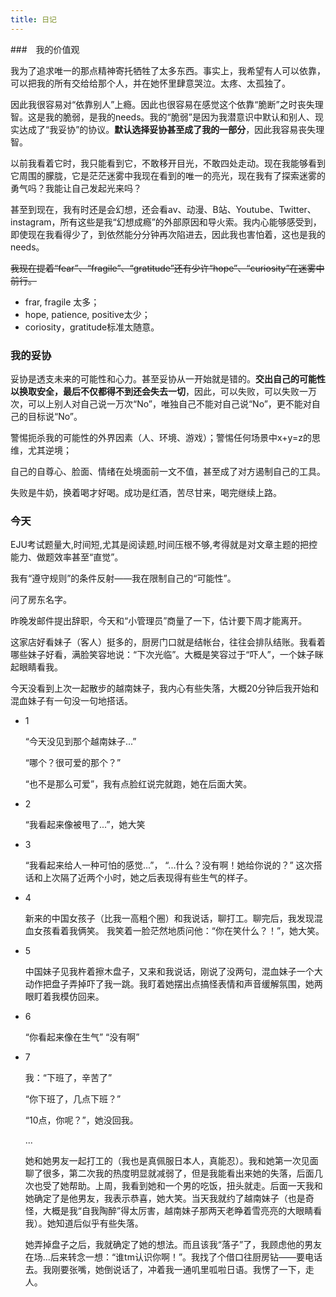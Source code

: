 ```yaml
---
title: 日记
---
```


###　我的价值观

我为了追求唯一的那点精神寄托牺牲了太多东西。事实上，我希望有人可以依靠，可以把我的所有交给给那个人，并在她怀里肆意哭泣。太疼、太孤独了。

<!-- more -->

因此我很容易对“依靠别人”上瘾。因此也很容易在感觉这个依靠“脆断”之时丧失理智。这是我的脆弱，是我的needs。我的“脆弱”是因为我潜意识中默认和别人、现实达成了“我妥协”的协议。**默认选择妥协甚至成了我的一部分**，因此我容易丧失理智。

以前我看着它时，我只能看到它，不敢移开目光，不敢四处走动。现在我能够看到它周围的朦胧，它是茫茫迷雾中我现在看到的唯一的亮光，现在我有了探索迷雾的勇气吗？我能让自己发起光来吗？

甚至到现在，我有时还是会幻想，还会看av、动漫、B站、Youtube、Twitter、instagram，所有这些是我“幻想成瘾”的外部原因和导火索。我内心能够感受到，即使现在我看得少了，到依然能分分钟再次陷进去，因此我也害怕着，这也是我的needs。

~~我现在提着“fear”、“fragile”、“gratitude”还有少许“hope”、“curiosity”在迷雾中前行。~~

- frar, fragile 太多；
- hope, patience, positive太少；
- coriosity，gratitude标准太随意。

### 我的妥协

妥协是透支未来的可能性和心力。甚至妥协从一开始就是错的。**交出自己的可能性以换取安全，最后不仅都得不到还会失去一切**，因此，可以失败，可以失败一万次，可以上别人对自己说一万次“No”，唯独自己不能对自己说“No”，更不能对自己的目标说“No”。

警惕扼杀我的可能性的外界因素（人、环境、游戏）；警惕任何场景中x+y=z的思维，尤其逆境；

自己的自尊心、脸面、情绪在处境面前一文不值，甚至成了对方遏制自己的工具。

失败是牛奶，换着喝才好喝。成功是红酒，苦尽甘来，喝完继续上路。

### 今天

EJU考试题量大,时间短,尤其是阅读题,时间压根不够,考得就是对文章主题的把控能力、做题效率甚至“直觉”。

我有“遵守规则”的条件反射——我在限制自己的“可能性”。

问了房东名字。

昨晚发邮件提出辞职，今天和“小管理员”商量了一下，估计要下周才能离开。

这家店好看妹子（客人）挺多的，厨房门口就是结帐台，往往会排队结账。我看着哪些妹子好看，满脸笑容地说：“下次光临”。大概是笑容过于“吓人”，一个妹子眯起眼睛看我。

今天没看到上次一起散步的越南妹子，我内心有些失落，大概20分钟后我开始和混血妹子有一句没一句地搭话。

- 1

    “今天没见到那个越南妹子...”

    “哪个？很可爱的那个？”

    “也不是那么可爱”，我有点脸红说完就跑，她在后面大笑。

- 2

    “我看起来像被甩了...”，她大笑

- 3

    “我看起来给人一种可怕的感觉...”，
    “...什么？没有啊！她给你说的？”
    这次搭话和上次隔了近两个小时，她之后表现得有些生气的样子。

- 4 

    新来的中国女孩子（比我一高粗个圈）和我说话，聊打工。聊完后，我发现混血女孩看着我俩笑。
    我笑着一脸茫然地质问他：“你在笑什么？！”，她大笑。

- 5

    中国妹子见我杵着擦木盘子，又来和我说话，刚说了没两句，混血妹子一个大动作把盘子弄掉吓了我一跳。我盯着她摆出点搞怪表情和声音缓解氛围，她两眼盯着我模仿回来。

- 6 
    
    “你看起来像在生气”
    “没有啊”

- 7 
    
    我：“下班了，辛苦了”

    “你下班了，几点下班？”

    “10点，你呢？”，她没回我。

    ...

    她和她男友一起打工的（我也是真佩服日本人，真能忍）。我和她第一次见面聊了很多，第二次我的热度明显就减弱了，但是我能看出来她的失落，后面几次也受了她帮助。上周，我看到她和一个男的吃饭，扭头就走。后面一天我和她确定了是他男友，我表示恭喜，她大笑。当天我就约了越南妹子（也是奇怪，大概是我“自我陶醉”得太厉害，越南妹子那两天老睁着雪亮亮的大眼睛看我）。她知道后似乎有些失落。

    她弄掉盘子之后，我就确定了她的想法。而且该我“落子”了，我顾虑他的男友在场...后来转念一想：“谁tm认识你啊！”。我找了个借口往厨房钻——要电话去。我刚要张嘴，她倒说话了，冲着我一通叽里呱啦日语。我愣了一下，走人。


